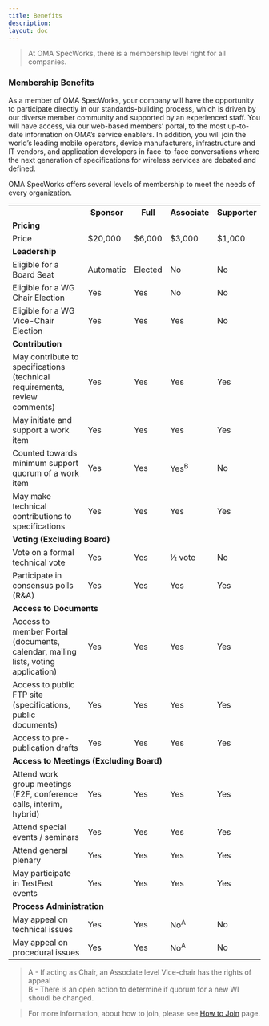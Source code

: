 ```yaml
---
title: Benefits
description:
layout: doc
---
```

> At OMA SpecWorks, there is a membership level right for all companies.

### Membership Benefits

As a member of OMA SpecWorks, your company will have the opportunity to participate directly in our standards-building process, which is driven by our diverse member community and supported by an experienced staff. You will have access, via our web-based members’ portal, to the most up-to-date information on OMA’s service enablers. In addition, you will join the world’s leading mobile operators, device manufacturers, infrastructure and IT vendors, and application developers in face-to-face conversations where the next generation of specifications for wireless services are debated and defined.  

OMA SpecWorks offers several levels of membership to meet the needs of every organization.

<table class="membership-table" width="100%" cellpadding="0" cellspacing="0" border="0">
  <tr>
    <th width="52%">&nbsp;</td>
    <th width="12%"><strong>Sponsor</strong></th>
    <th width="12%"><strong>Full</strong></th>
    <th width="12%"><strong>Associate</strong></th>
    <th width="12%"><strong>Supporter</strong></th>
  </tr>
  <tr><td class="bkg-blue color-white" colspan="5"><strong>Pricing</strong></td></tr>
  <tr>
   <td>Price</td>
   <td>$20,000</td>
   <td>$6,000</td>
   <td>$3,000</td>
   <td>$1,000</td>
  </tr>
  <tr><td class="bkg-blue color-white" colspan="5"><strong>Leadership</strong></td></tr>
  <tr>
   <td>Eligible for a Board Seat</td>
   <td>Automatic</td>
   <td>Elected</td>
   <td>No</td>
   <td>No</td>
  </tr>
  <tr>
   <td>Eligible for a WG Chair Election</td>
   <td>Yes</td>
   <td>Yes</td>
   <td>No</td>
   <td>No</td>
  </tr>
  <tr>
   <td>Eligible for a WG Vice-Chair Election</td>
   <td>Yes</td>
   <td>Yes</td>
   <td>Yes</td>
   <td>No</td>
  </tr>   
  <tr><td class="bkg-blue color-white" colspan="5"><strong>Contribution</strong></td></tr>
  <tr>
   <td>May contribute to specifications (technical requirements, review comments)</td>
   <td>Yes</td>
   <td>Yes</td>
   <td>Yes</td>
   <td>Yes</td>
  </tr>     
  <tr>
   <td>May initiate and support a work item</td>
   <td>Yes</td>
   <td>Yes</td>
   <td>Yes</td>
   <td>Yes</td>
  </tr> 
  <tr>
   <td>Counted towards minimum support quorum of a work item</td>
   <td>Yes</td>
   <td>Yes</td>
   <td>Yes<sup>B</sup></td>
   <td>No</td>
  </tr>
  <tr>
   <td>May make technical contributions to specifications</td>
   <td>Yes</td>
   <td>Yes</td>
   <td>Yes</td>
   <td>Yes</td>
  </tr>        
  <tr><td class="bkg-blue color-white" colspan="5"><strong>Voting (Excluding Board)</strong></td></tr>
  <tr>
   <td>Vote on a formal technical vote</td>
   <td>Yes</td>
   <td>Yes</td>
   <td>&frac12; vote</td>
   <td>No</td>
  </tr> 
  <tr>
   <td>Participate in consensus polls (R&A)</td>
   <td>Yes</td>
   <td>Yes</td>
   <td>Yes</td>
   <td>Yes</td>
  </tr>  
  <tr><td class="bkg-blue color-white" colspan="5"><strong>Access to Documents</strong></td></tr>
  <tr>
   <td>Access to member Portal (documents, calendar, mailing lists, voting application)</td>
   <td>Yes</td>
   <td>Yes</td>
   <td>Yes</td>
   <td>Yes</td>
  </tr>  
  <tr>
   <td>Access to public FTP site (specifications, public documents)</td>
   <td>Yes</td>
   <td>Yes</td>
   <td>Yes</td>
   <td>Yes</td>
  </tr> 
  <tr>
   <td>Access to pre-publication drafts</td>
   <td>Yes</td>
   <td>Yes</td>
   <td>Yes</td>
   <td>Yes</td>
  </tr>      
  <tr><td class="bkg-blue color-white" colspan="5"><strong>Access to Meetings (Excluding Board)</strong></td></tr>
  <tr>
   <td>Attend work group meetings (F2F, conference calls, interim, hybrid)</td>
   <td>Yes</td>
   <td>Yes</td>
   <td>Yes</td>
   <td>Yes</td>
  </tr>  
  <tr>
   <td>Attend special events / seminars</td>
   <td>Yes</td>
   <td>Yes</td>
   <td>Yes</td>
   <td>Yes</td>
  </tr> 
  <tr>
   <td>Attend general plenary</td>
   <td>Yes</td>
   <td>Yes</td>
   <td>Yes</td>
   <td>Yes</td>
  </tr> 
  <tr>
   <td>May participate in TestFest events</td>
   <td>Yes</td>
   <td>Yes</td>
   <td>Yes</td>
   <td>Yes</td>
  </tr>   
  <tr><td class="bkg-blue color-white" colspan="5"><strong>Process Administration</strong></td></tr>
  <tr>
   <td>May appeal on technical issues</td>
   <td>Yes</td>
   <td>Yes</td>
   <td>No<sup>A</sup></td>
   <td>No</td>
  </tr>
  <tr>
   <td>May appeal on procedural issues</td>
   <td>Yes</td>
   <td>Yes</td>
   <td>No<sup>A</sup></td>
   <td>No</td>
  </tr>            
</table>

> A - If acting as Chair, an Associate level Vice-chair has the rights of appeal </br>
> B - There is an open action to determine if quorum for a new WI shoudl be changed.

 > For more information, about how to join, please see [How to Join](/omaspecworks/membership/join) page.